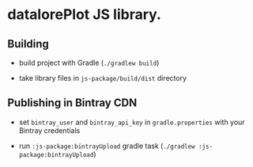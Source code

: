 # datalorePlot JS library.

## Building

* build project with Gradle (`./gradlew build`)

* take library files in `js-package/build/dist` directory


## Publishing in Bintray CDN

* set `bintray_user` and `bintray_api_key` in `gradle.properties` with your Bintray credentials

* run `:js-package:bintrayUpload` gradle task (`./gradlew :js-package:bintrayUpload`) 
